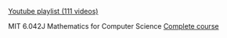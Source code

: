 [Youtube playlist (111 videos)](https://www.youtube.com/c/mitocw/playlists?view=50&sort=dd&shelf_id=5) 

MIT 6.042J Mathematics for Computer Science
[Complete course](http://ocw.mit.edu/6-042JS15)
